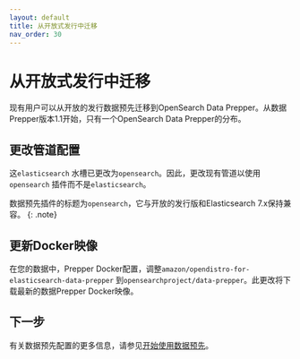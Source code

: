 ```yaml
---
layout: default
title: 从开放式发行中迁移
nav_order: 30
---
```


# 从开放式发行中迁移

现有用户可以从开放的发行数据预先迁移到OpenSearch Data Prepper。从数据Prepper版本1.1开始，只有一个OpenSearch Data Prepper的分布。

## 更改管道配置

这`elasticsearch` 水槽已更改为`opensearch`。因此，更改现有管道以使用`opensearch` 插件而不是`elasticsearch`。

数据预先插件的标题为`opensearch`，它与开放的发行版和Elasticsearch 7.x保持兼容。
{: .note}

## 更新Docker映像

在您的数据中，Prepper Docker配置，调整`amazon/opendistro-for-elasticsearch-data-prepper` 到`opensearchproject/data-prepper`。此更改将下载最新的数据Prepper Docker映像。

## 下一步

有关数据预先配置的更多信息，请参见[开始使用数据预先]({{site.url}}{{site.baseurl}}/clients/data-prepper/get-started/)。

